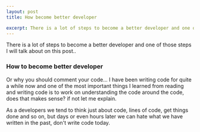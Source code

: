 ```yaml
---
layout: post
title: How become better developer

excerpt: There is a lot of steps to become a better developer and one of those steps I will talk about on this post
---
```


There is a lot of steps to become a better developer and one of those steps I will talk about on this post..

### How to become better developer

Or why you should comment your code... I have been writing code for quite a while now and one of the most important things I learned from reading and writing code is to work on understanding the code around the code, does that makes sense? if not let me explain.

As a developers we tend to think just about code, lines of code, get things done and so on, but days or even hours later we can hate what we have written in the past, don't write code today.